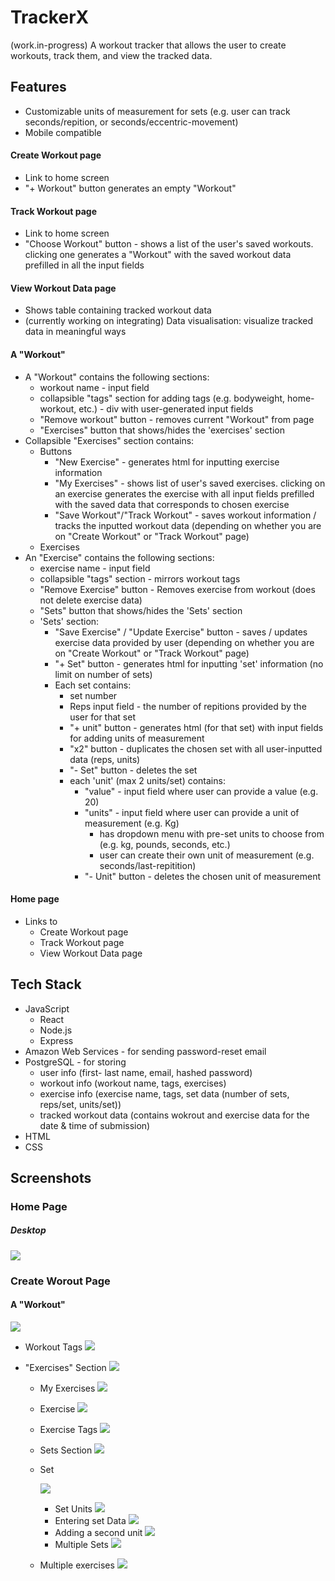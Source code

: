 # TrackerX

(work.in-progress)
A workout tracker that allows the user to create workouts, track them, and view the tracked data.

## Features

-   Customizable units of measurement for sets (e.g. user can track seconds/repition, or seconds/eccentric-movement)
-   Mobile compatible

#### Create Workout page

-   Link to home screen
-   "+ Workout" button generates an empty "Workout"

#### Track Workout page

-   Link to home screen
-   "Choose Workout" button - shows a list of the user's saved workouts. clicking one generates a "Workout" with the saved workout data prefilled in all the input fields

#### View Workout Data page

-   Shows table containing tracked workout data
-   (currently working on integrating) Data visualisation: visualize tracked data in meaningful ways

#### A "Workout"

-   A "Workout" contains the following sections:
    -   workout name - input field
    -   collapsible "tags" section for adding tags (e.g. bodyweight, home-workout, etc.) - div with user-generated input fields
    -   "Remove workout" button - removes current "Workout" from page
    -   "Exercises" button that shows/hides the 'exercises' section
-   Collapsible "Exercises" section contains:
    -   Buttons
        -   "New Exercise" - generates html for inputting exercise information
        -   "My Exercises" - shows list of user's saved exercises. clicking on an exercise generates the exercise with all input fields prefilled with the saved data that corresponds to chosen exercise
        -   "Save Workout"/"Track Workout" - saves workout information / tracks the inputted workout data (depending on whether you are on "Create Workout" or "Track Workout" page)
    -   Exercises
-   An "Exercise" contains the following sections:
    -   exercise name - input field
    -   collapsible "tags" section - mirrors workout tags
    -   "Remove Exercise" button - Removes exercise from workout (does not delete exercise data)
    -   "Sets" button that shows/hides the 'Sets' section
    -   'Sets' section:
        -   "Save Exercise" / "Update Exercise" button - saves / updates exercise data provided by user (depending on whether you are on "Create Workout" or "Track Workout" page)
        -   "+ Set" button - generates html for inputting 'set' information (no limit on number of sets)
        -   Each set contains:
            -   set number
            -   Reps input field - the number of repitions provided by the user for that set
            -   "+ unit" button - generates html (for that set) with input fields for adding units of measurement
            -   "x2" button - duplicates the chosen set with all user-inputted data (reps, units)
            -   "- Set" button - deletes the set
            -   each 'unit' (max 2 units/set) contains:
                -   "value" - input field where user can provide a value (e.g. 20)
                -   "units" - input field where user can provide a unit of measurement (e.g. Kg)
                    -   has dropdown menu with pre-set units to choose from (e.g. kg, pounds, seconds, etc.)
                    -   user can create their own unit of measurement (e.g. seconds/last-repitition)
                -   "- Unit" button - deletes the chosen unit of measurement

#### Home page

-   Links to
    -   Create Workout page
    -   Track Workout page
    -   View Workout Data page

## Tech Stack

-   JavaScript
    -   React
    -   Node.js
    -   Express
-   Amazon Web Services - for sending password-reset email
-   PostgreSQL - for storing
    -   user info (first- last name, email, hashed password)
    -   workout info (workout name, tags, exercises)
    -   exercise info (exercise name, tags, set data (number of sets, reps/set, units/set))
    -   tracked workout data (contains wokrout and exercise data for the date & time of submission)
-   HTML
-   CSS

## Screenshots

### Home Page

##### Desktop

![](./public/screenshots/1.png)

<!-- ##### Mobile

![](./public/screenshots/mobile/1.png) -->

### Create Worout Page

#### A "Workout"

![](./public/screenshots/2.png)

-   Workout Tags
    ![](./public/screenshots/3.png)

-   "Exercises" Section
    ![](./public/screenshots/4.png)

    -   My Exercises
        ![](./public/screenshots/5.png)
    -   Exercise
        ![](./public/screenshots/6.png)
    -   Exercise Tags
        ![](./public/screenshots/7.png)
    -   Sets Section
        ![](./public/screenshots/8.png)
    -   Set

        ![](./public/screenshots/9.png)

        -   Set Units
            ![](./public/screenshots/11.png)
        -   Entering set Data
            ![](./public/screenshots/12.png)
        -   Adding a second unit
            ![](./public/screenshots/13.png)
        -   Multiple Sets
            ![](./public/screenshots/14.png)

    -   Multiple exercises
        ![](./public/screenshots/15.png)
